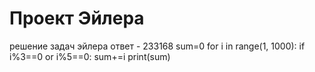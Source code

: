 # Проект Эйлера
решение задач эйлера
ответ - 233168
sum=0
for i in range(1, 1000):
    if i%3==0 or i%5==0:
        sum+=i
print(sum)
